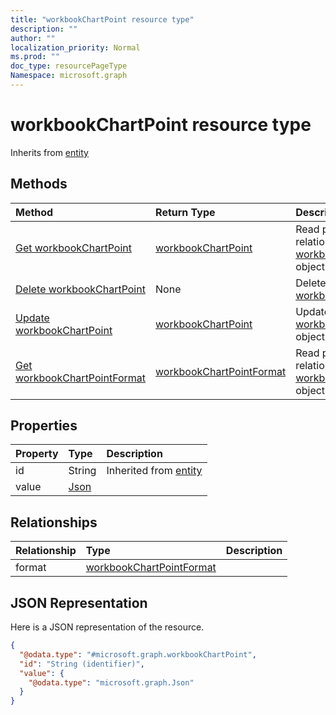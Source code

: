 ```yaml
---
title: "workbookChartPoint resource type"
description: ""
author: ""
localization_priority: Normal
ms.prod: ""
doc_type: resourcePageType
Namespace: microsoft.graph
---
```



# workbookChartPoint resource type




Inherits from [entity](../resources/entity.md)

## Methods
|Method|Return Type|Description|
|:---|:---|:---|
|[Get workbookChartPoint](../api/workbookchartpoint-get.md)|[workbookChartPoint](../resources/workbookChartPoint.md)|Read properties and relationships of the [workbookChartPoint](../resources/workbookchartpoint.md) object.|
|[Delete workbookChartPoint](../api/workbookchartpoint-delete.md)|None|Deletes a [workbookChartPoint](../resources/workbookchartpoint.md).|
|[Update workbookChartPoint](../api/workbookchartpoint-update.md)|[workbookChartPoint](../resources/workbookChartPoint.md)|Update the properties of a [workbookChartPoint](../resources/workbookchartpoint.md) object.|
|[Get workbookChartPointFormat](../api/workbookchartpointformat-get.md)|[workbookChartPointFormat](../resources/workbookChartPointFormat.md)|Read properties and relationships of the [workbookChartPointFormat](../resources/workbookchartpointformat.md) object.|

## Properties
|Property|Type|Description|
|:---|:---|:---|
|id|String| Inherited from [entity](../resources/entity.md)|
|value|[Json](../resources/Json.md)||

## Relationships
|Relationship|Type|Description|
|:---|:---|:---|
|format|[workbookChartPointFormat](../resources/workbookChartPointFormat.md)||

## JSON Representation
Here is a JSON representation of the resource.
<!-- {
  "blockType": "resource",
  "keyProperty": "id",
  "@odata.type": "microsoft.graph.workbookChartPoint",
  "baseType": "microsoft.graph.entity",
  "openType": false
}
-->
``` json
{
  "@odata.type": "#microsoft.graph.workbookChartPoint",
  "id": "String (identifier)",
  "value": {
    "@odata.type": "microsoft.graph.Json"
  }
}
```

